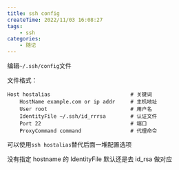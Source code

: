 ```yaml
---
title: ssh config
createTime: 2022/11/03 16:08:27
tags:
    - ssh
categories:
    - 随记
---
```


编辑`~/.ssh/config`文件

文件格式：

```
Host hostalias                          # 关键词
    HostName example.com or ip addr     # 主机地址
    User root                           # 用户名
    IdentityFile ~/.ssh/id_rrrsa        # 认证文件
    Port 22                             # 端口
    ProxyCommand command                # 代理命令
```

可以使用`ssh hostalias`替代后面一堆配置选项

没有指定 hostname 的 IdentityFile 默认还是去 id_rsa 做对应
